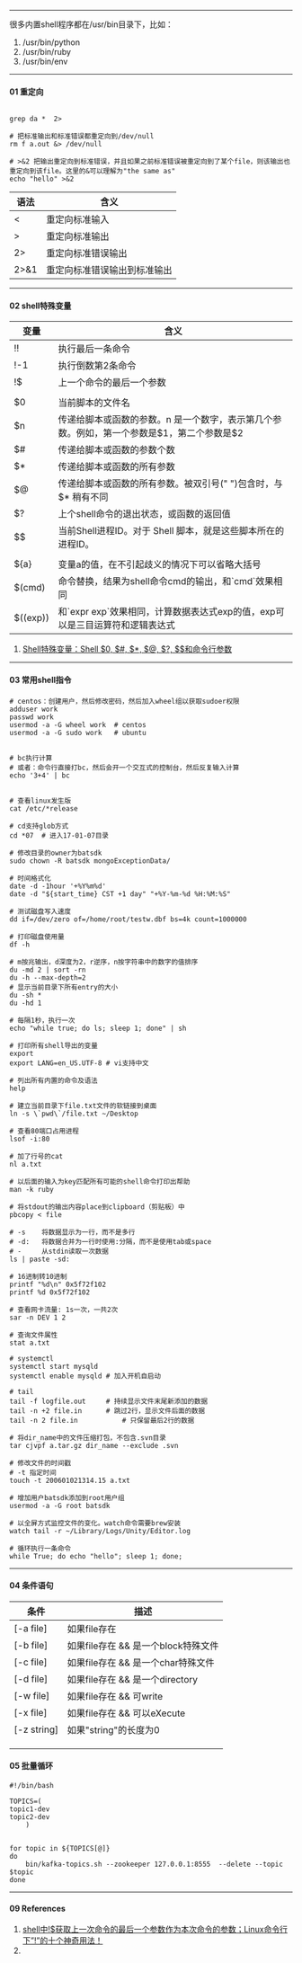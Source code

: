 

-----
很多内置shell程序都在/usr/bin目录下，比如：
1. /usr/bin/python
2. /usr/bin/ruby
3. /usr/bin/env

-----
#### 01 重定向

```shell

grep da *  2>

# 把标准输出和标准错误都重定向到/dev/null
rm f a.out &> /dev/null

# >&2 把输出重定向到标准错误，并且如果之前标准错误被重定向到了某个file，则该输出也重定向到该file。这里的&可以理解为"the same as"
echo "hello" >&2
```



语法    | 含义
---     |---
<       | 重定向标准输入
>       | 重定向标准输出
2>      | 重定向标准错误输出
2>&1 | 重定向标准错误输出到标准输出 

----
#### 02 shell特殊变量



| 变量     | 含义                                                         |
| -------- | ------------------------------------------------------------ |
| !!       | 执行最后一条命令                                             |
| !-1      | 执行倒数第2条命令                                            |
| !$       | 上一个命令的最后一个参数                                     |
|          |                                                              |
| $0       | 当前脚本的文件名                                             |
| $n       | 传递给脚本或函数的参数。n 是一个数字，表示第几个参数。例如，第一个参数是\$1，第二个参数是$2 |
| $#       | 传递给脚本或函数的参数个数                                   |
| $*       | 传递给脚本或函数的所有参数                                   |
| $@       | 传递给脚本或函数的所有参数。被双引号(" ")包含时，与 $* 稍有不同 |
| $?       | 上个shell命令的退出状态，或函数的返回值                      |
| $$       | 当前Shell进程ID。对于 Shell 脚本，就是这些脚本所在的进程ID。 |
|          |                                                              |
| ${a}     | 变量a的值，在不引起歧义的情况下可以省略大括号                |
| $(cmd)   | 命令替换，结果为shell命令cmd的输出，和\`cmd\`效果相同        |
| $((exp)) | 和\`expr exp\`效果相同，计算数据表达式exp的值，exp可以是三目运算符和逻辑表达式 |



1. [Shell特殊变量：Shell $0, $#, $*, $@, $?, $$和命令行参数](http://c.biancheng.net/cpp/view/2739.html)

---
#### 03 常用shell指令

```shell
# centos：创建用户，然后修改密码，然后加入wheel组以获取sudoer权限
adduser work
passwd work
usermod -a -G wheel work  # centos
usermod -a -G sudo work	  # ubuntu


# bc执行计算
# 或者：命令行直接打bc，然后会开一个交互式的控制台，然后反复输入计算
echo '3+4' | bc


# 查看linux发生版
cat /etc/*release

# cd支持glob方式
cd *07  # 进入17-01-07目录

# 修改目录的owner为batsdk
sudo chown -R batsdk mongoExceptionData/

# 时间格式化
date -d -1hour '+%Y%m%d'
date -d "${start_time} CST +1 day" "+%Y-%m-%d %H:%M:%S"

# 测试磁盘写入速度
dd if=/dev/zero of=/home/root/testw.dbf bs=4k count=1000000

# 打印磁盘使用量
df -h

# m按兆输出，d深度为2，r逆序，n按字符串中的数字的值排序
du -md 2 | sort -rn
du -h --max-depth=2
# 显示当前目录下所有entry的大小
du -sh *
du -hd 1

# 每隔1秒，执行一次
echo "while true; do ls; sleep 1; done" | sh

# 打印所有shell导出的变量
export
export LANG=en_US.UTF-8	# vi支持中文

# 列出所有内置的命令及语法
help

# 建立当前目录下file.txt文件的软链接到桌面
ln -s \`pwd\`/file.txt ~/Desktop

# 查看80端口占用进程
lsof -i:80

# 加了行号的cat
nl a.txt

# 以后面的输入为key匹配所有可能的shell命令打印出帮助
man -k ruby

# 将stdout的输出内容place到clipboard（剪贴板）中
pbcopy < file

# -s	将数据显示为一行，而不是多行
# -d:	将数据合并为一行时使用:分隔，而不是使用tab或space
# -		从stdin读取一次数据
ls | paste -sd:

# 16进制转10进制
printf "%d\n" 0x5f72f102
printf %d 0x5f72f102

# 查看网卡流量: 1s一次，一共2次
sar -n DEV 1 2

# 查询文件属性
stat a.txt

# systemctl
systemctl start mysqld
systemctl enable mysqld	# 加入开机自启动

# tail
tail -f logfile.out		# 持续显示文件末尾新添加的数据
tail -n +2 file.in		# 跳过2行，显示文件后面的数据
tail -n 2 file.in			# 只保留最后2行的数据

# 将dir_name中的文件压缩打包，不包含.svn目录
tar cjvpf a.tar.gz dir_name --exclude .svn

# 修改文件的时间戳
# -t 指定时间
touch -t 200601021314.15 a.txt 

# 增加用户batsdk添加到root用户组
usermod -a -G root batsdk

# 以全屏方式监控文件的变化。watch命令需要brew安装
watch tail -r ~/Library/Logs/Unity/Editor.log

# 循环执行一条命令
while True; do echo "hello"; sleep 1; done;
```



----

#### 04 条件语句



| 条件        | 描述                                |
| ----------- | ----------------------------------- |
| [-a file]   | 如果file存在                        |
| [-b file]   | 如果file存在 && 是一个block特殊文件 |
| [-c file]   | 如果file存在 && 是一个char特殊文件  |
| [-d file]   | 如果file存在 && 是一个directory     |
| [-w file]   | 如果file存在 && 可write             |
| [-x file]   | 如果file存在 && 可以eXecute         |
| [-z string] | 如果"string"的长度为0               |
|             |                                     |
|             |                                     |
|             |                                     |



#### 05 批量循环

```shell
#!/bin/bash

TOPICS=(
topic1-dev
topic2-dev
    )


for topic in ${TOPICS[@]}
do
    bin/kafka-topics.sh --zookeeper 127.0.0.1:8555  --delete --topic $topic
done

```






-----

#### 09 References

1. [shell中!$获取上一次命令的最后一个参数作为本次命令的参数；Linux命令行下”!”的十个神奇用法！](http://chuancn.cn/post/limux2)
2. 